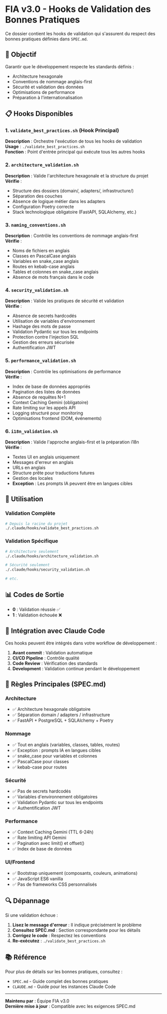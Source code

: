 # FIA v3.0 - Hooks de Validation des Bonnes Pratiques

Ce dossier contient les hooks de validation qui s'assurent du respect des bonnes pratiques définies dans `SPEC.md`.

## 🎯 Objectif

Garantir que le développement respecte les standards définis :
- Architecture hexagonale
- Conventions de nommage anglais-first
- Sécurité et validation des données
- Optimisations de performance
- Préparation à l'internationalisation

## 📋 Hooks Disponibles

### 1. `validate_best_practices.sh` (Hook Principal)
**Description** : Orchestre l'exécution de tous les hooks de validation  
**Usage** : `./validate_best_practices.sh`  
**Fonction** : Point d'entrée principal qui exécute tous les autres hooks

### 2. `architecture_validation.sh`
**Description** : Valide l'architecture hexagonale et la structure du projet  
**Vérifie** :
- Structure des dossiers (domain/, adapters/, infrastructure/)
- Séparation des couches
- Absence de logique métier dans les adapters
- Configuration Poetry correcte
- Stack technologique obligatoire (FastAPI, SQLAlchemy, etc.)

### 3. `naming_conventions.sh`  
**Description** : Contrôle les conventions de nommage anglais-first  
**Vérifie** :
- Noms de fichiers en anglais
- Classes en PascalCase anglais
- Variables en snake_case anglais
- Routes en kebab-case anglais
- Tables et colonnes en snake_case anglais
- Absence de mots français dans le code

### 4. `security_validation.sh`
**Description** : Valide les pratiques de sécurité et validation  
**Vérifie** :
- Absence de secrets hardcodés
- Utilisation de variables d'environnement
- Hashage des mots de passe
- Validation Pydantic sur tous les endpoints
- Protection contre l'injection SQL
- Gestion des erreurs sécurisée
- Authentification JWT

### 5. `performance_validation.sh`
**Description** : Contrôle les optimisations de performance  
**Vérifie** :
- Index de base de données appropriés
- Pagination des listes de données
- Absence de requêtes N+1
- Context Caching Gemini (obligatoire)
- Rate limiting sur les appels API
- Logging structuré pour monitoring
- Optimisations frontend (DOM, événements)

### 6. `i18n_validation.sh`
**Description** : Valide l'approche anglais-first et la préparation i18n  
**Vérifie** :
- Textes UI en anglais uniquement
- Messages d'erreur en anglais
- URLs en anglais
- Structure prête pour traductions futures
- Gestion des locales
- **Exception** : Les prompts IA peuvent être en langues cibles

## 🚀 Utilisation

### Validation Complète
```bash
# Depuis la racine du projet
./.claude/hooks/validate_best_practices.sh
```

### Validation Spécifique
```bash
# Architecture seulement
./.claude/hooks/architecture_validation.sh

# Sécurité seulement  
./.claude/hooks/security_validation.sh

# etc.
```

## 📊 Codes de Sortie

- **0** : Validation réussie ✅
- **1** : Validation échouée ❌

## 🔧 Intégration avec Claude Code

Ces hooks peuvent être intégrés dans votre workflow de développement :

1. **Avant commit** : Validation automatique
2. **CI/CD Pipeline** : Contrôle qualité
3. **Code Review** : Vérification des standards
4. **Development** : Validation continue pendant le développement

## 📝 Règles Principales (SPEC.md)

### Architecture
- ✅ Architecture hexagonale obligatoire
- ✅ Séparation domain / adapters / infrastructure
- ✅ FastAPI + PostgreSQL + SQLAlchemy + Poetry

### Nommage  
- ✅ Tout en anglais (variables, classes, tables, routes)
- ✅ Exception : prompts IA en langues cibles
- ✅ snake_case pour variables et colonnes
- ✅ PascalCase pour classes
- ✅ kebab-case pour routes

### Sécurité
- ✅ Pas de secrets hardcodés
- ✅ Variables d'environnement obligatoires
- ✅ Validation Pydantic sur tous les endpoints
- ✅ Authentification JWT

### Performance
- ✅ Context Caching Gemini (TTL 6-24h)
- ✅ Rate limiting API Gemini
- ✅ Pagination avec limit() et offset()
- ✅ Index de base de données

### UI/Frontend
- ✅ Bootstrap uniquement (composants, couleurs, animations)
- ✅ JavaScript ES6 vanilla
- ✅ Pas de frameworks CSS personnalisés

## 🔍 Dépannage

Si une validation échoue :

1. **Lisez le message d'erreur** : Il indique précisément le problème
2. **Consultez SPEC.md** : Section correspondante pour les détails
3. **Corrigez le code** : Respectez les conventions
4. **Re-exécutez** : `./validate_best_practices.sh`

## 📚 Référence

Pour plus de détails sur les bonnes pratiques, consultez :
- `SPEC.md` - Guide complet des bonnes pratiques
- `CLAUDE.md` - Guide pour les instances Claude Code

---

**Maintenu par** : Équipe FIA v3.0  
**Dernière mise à jour** : Compatible avec les exigences SPEC.md